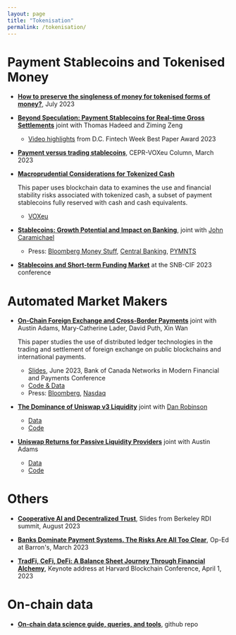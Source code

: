 ```yaml
---
layout: page
title: "Tokenisation"
permalink: /tokenisation/
---
```


<!-- Papers completed during my 4 years of Ph.D. and 2 years as an economist at the Fed
 -->

<!-- To cite: bibtex -->
# Payment Stablecoins and Tokenised Money

* **[How to preserve the singleness of money for tokenised forms of money?](discussion/Singleness_of_money.pdf)**, July 2023

* **[Beyond Speculation: Payment Stablecoins for Real-time Gross Settlements](https://papers.ssrn.com/sol3/papers.cfm?abstract_id=4476859)**
   joint with Thomas Hadeed and Ziming Zeng
   - [Video highlights](https://youtu.be/Iit75lVVzIk) from D.C. Fintech Week Best Paper Award 2023

* **[Payment versus trading stablecoins](https://cepr.org/voxeu/columns/payment-versus-trading-stablecoins)**, CEPR-VOXeu Column, March 2023

* **[Macroprudential Considerations for Tokenized Cash](https://papers.ssrn.com/sol3/papers.cfm?abstract_id=4228268)**

   This paper uses blockchain data to examines the use and financial stability risks associated with tokenized cash, a subset of payment stablecoins fully reserved with cash and cash equivalents.
   - [VOXeu](https://cepr.org/voxeu/columns/payment-versus-trading-stablecoins)

* **[Stablecoins: Growth Potential and Impact on Banking](https://www.federalreserve.gov/econres/ifdp/stablecoins-growth-potential-and-impact-on-banking.htm)**, joint with [John Caramichael](http://johncaramichael.com/)
  - Press: [Bloomberg Money Stuff](https://www.bloomberg.com/opinion/articles/2022-02-01/hedge-funds-are-a-job-now), [Central Banking](https://www.centralbanking.com/fintech/crypto-assets/7928291/fed-paper-explores-stablecoins-impact-on-financial-system), [PYMNTS](https://www.pymnts.com/cryptocurrency/2022/fed-paper-finds-stablecoin-risks-are-manageable-and-come-with-rewards/)

* **[Stablecoins and Short-term Funding Market](discussion/Discussion_Stablecoins_Short_term_funding_paper.pdf)** at the SNB-CIF 2023 conference

# Automated Market Makers
 * **[On-Chain Foreign Exchange and Cross-Border Payments](https://papers.ssrn.com/sol3/papers.cfm?abstract_id=4328948)**
    joint with Austin Adams, Mary-Catherine Lader, David Puth, Xin Wan

    This paper studies the use of distributed ledger technologies in the trading and settlement of foreign exchange on public blockchains and international payments.
    - [Slides](../papers/On-Chain_FX_BOC_JUN23.pdf), June 2023, Bank of Canada Networks in Modern Financial and Payments Conference
    - [Code & Data](https://github.com/Uniswap/fx-comparison-study)
    - Press: [Bloomberg](https://www.bloomberg.com/news/articles/2023-01-31/the-7-trillion-global-currency-market-is-a-target-for-defi-proponents?srnd=fx-center), [Nasdaq](https://www.nasdaq.com/articles/could-defi-be-the-future-of-foreign-exchange-trading)


* **[The Dominance of Uniswap v3 Liquidity](https://uniswap.org/TheDominanceofUniswapv3Liquidity.pdf)** joint with [Dan Robinson](https://www.paradigm.xyz/team/danrobinson)
    - [Data](https://bit.ly/v3depthdata)
    - [Code](https://github.com/Uniswap/v3-market-depth-study)


* **[Uniswap Returns for Passive Liquidity Providers](https://uniswap.org/SuperiorReturnsForLiquidityProviders.pdf)** joint with Austin Adams
    - [Data](https://storage.googleapis.com/uniswap-fee-returns/protocol_returns.csv)
    - [Code](https://github.com/Uniswap/returns-comparison-study)


# Others
* **[Cooperative AI and Decentralized Trust](discussion/CooperativeAI_and_Decentralized_Trust.pdf)**, Slides from Berkeley RDI summit, August 2023

* **[Banks Dominate Payment Systems. The Risks Are All Too Clear](https://www.barrons.com/articles/svb-circle-payments-stablecoins-crypto-8ffba659)**, Op-Ed at Barron's, March 2023


* **[TradFi, CeFi, DeFi: A Balance Sheet Journey Through Financial Alchemy](https://www.circle.com/blog/tradfi-cefi-defi-a-balance-sheet-journey-through-financial-alchemy)**, Keynote address at Harvard Blockchain Conference, April 1, 2023

# On-chain data

* **[On-chain data science guide, queries, and tools](https://github.com/Uniswap/ds-tools)**, github repo
